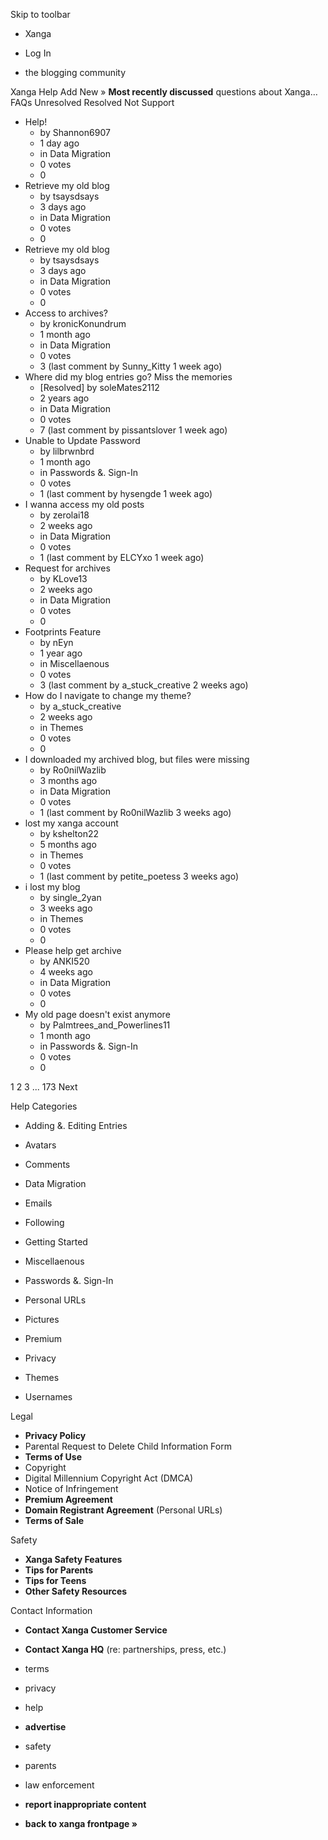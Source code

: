 Skip to toolbar

*   Xanga

*   Log In

*   the blogging community

Xanga Help Add New » **Most recently discussed** questions about Xanga… FAQs Unresolved Resolved Not Support

*   Help!
    *   by Shannon6907
    *   1 day ago
    *   in Data Migration
    *   0 votes
    *   0
*   Retrieve my old blog
    *   by tsaysdsays
    *   3 days ago
    *   in Data Migration
    *   0 votes
    *   0
*   Retrieve my old blog
    *   by tsaysdsays
    *   3 days ago
    *   in Data Migration
    *   0 votes
    *   0
*   Access to archives?
    *   by kronicKonundrum
    *   1 month ago
    *   in Data Migration
    *   0 votes
    *   3 (last comment by Sunny\_Kitty 1 week ago)
*   Where did my blog entries go? Miss the memories
    *   \[Resolved\] by soleMates2112
    *   2 years ago
    *   in Data Migration
    *   0 votes
    *   7 (last comment by pissantslover 1 week ago)
*   Unable to Update Password
    *   by lilbrwnbrd
    *   1 month ago
    *   in Passwords &. Sign-In
    *   0 votes
    *   1 (last comment by hysengde 1 week ago)
*   I wanna access my old posts
    *   by zerolai18
    *   2 weeks ago
    *   in Data Migration
    *   0 votes
    *   1 (last comment by ELCYxo 1 week ago)
*   Request for archives
    *   by KLove13
    *   2 weeks ago
    *   in Data Migration
    *   0 votes
    *   0
*   Footprints Feature
    *   by nEyn
    *   1 year ago
    *   in Miscellaenous
    *   0 votes
    *   3 (last comment by a\_stuck\_creative 2 weeks ago)
*   How do I navigate to change my theme?
    *   by a\_stuck\_creative
    *   2 weeks ago
    *   in Themes
    *   0 votes
    *   0
*   I downloaded my archived blog, but files were missing
    *   by Ro0nilWazlib
    *   3 months ago
    *   in Data Migration
    *   0 votes
    *   1 (last comment by Ro0nilWazlib 3 weeks ago)
*   lost my xanga account
    *   by kshelton22
    *   5 months ago
    *   in Themes
    *   0 votes
    *   1 (last comment by petite\_poetess 3 weeks ago)
*   i lost my blog
    *   by single\_2yan
    *   3 weeks ago
    *   in Themes
    *   0 votes
    *   0
*   Please help get archive
    *   by ANKI520
    *   4 weeks ago
    *   in Data Migration
    *   0 votes
    *   0
*   My old page doesn't exist anymore
    *   by Palmtrees\_and\_Powerlines11
    *   1 month ago
    *   in Passwords &. Sign-In
    *   0 votes
    *   0

1 2 3 ... 173 Next

Help Categories

*   Adding &. Editing Entries
*   Avatars
*   Comments
*   Data Migration
*   Emails
*   Following
*   Getting Started
*   Miscellaenous

*   Passwords &. Sign-In
*   Personal URLs
*   Pictures
*   Premium
*   Privacy
*   Themes
*   Usernames

Legal

*   **Privacy Policy**
*   Parental Request to Delete Child Information Form
*   **Terms of Use**
*   Copyright
*   Digital Millennium Copyright Act (DMCA)
*   Notice of Infringement
*   **Premium Agreement**
*   **Domain Registrant Agreement** (Personal URLs)
*   **Terms of Sale**

Safety

*   **Xanga Safety Features**
*   **Tips for Parents**
*   **Tips for Teens**
*   **Other Safety Resources**

Contact Information

*   **Contact Xanga Customer Service**
*   **Contact Xanga HQ** (re: partnerships, press, etc.)

*   terms
*   privacy
*   help
*   **advertise**

*   safety
*   parents
*   law enforcement
*   **report inappropriate content**

*   **back to xanga frontpage »**